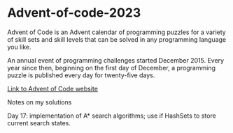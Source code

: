 # Advent-of-code-2023

Advent of Code is an Advent calendar of programming puzzles for a variety of skill sets and skill levels that can be solved in any programming language you like.

An annual event of programming challenges started December 2015. Every year since then, beginning on the first day of December, a programming puzzle is published every day for twenty-five days. 

[Link to Advent of Code website](https://adventofcode.com/2023/about)

Notes on my solutions

Day 17: implementation of A* search algorithms; use if HashSets to store current search states.

